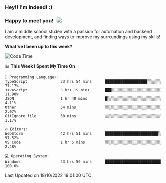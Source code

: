 ### Hey!! I'm Indeed! :) 

### Happy to meet you! &nbsp; ![](https://visitor-badge.glitch.me/badge?page_id=Indeedornot.Indeedornot)

I am a middle school studen with a passion for automation and backend development, and finding ways to improve my surroundings using my skills!

**What've I been up to this week?** 

<!--START_SECTION:waka-->
![Code Time](http://img.shields.io/badge/Code%20Time-489%20hrs%2052%20mins-blue)

📊 **This Week I Spent My Time On** 

```text
💬 Programming Languages: 
TypeScript               33 hrs 54 mins      ███████████████████░░░░░░   77.17% 
JavaScript               5 hrs 15 mins       ███░░░░░░░░░░░░░░░░░░░░░░   11.98% 
JSON                     1 hr 48 mins        █░░░░░░░░░░░░░░░░░░░░░░░░   4.11% 
Other                    54 mins             ░░░░░░░░░░░░░░░░░░░░░░░░░   2.07% 
GitIgnore file           30 mins             ░░░░░░░░░░░░░░░░░░░░░░░░░   1.17%

🔥 Editors: 
WebStorm                 42 hrs 51 mins      ████████████████████████░   97.52% 
VS Code                  1 hr 5 mins         ░░░░░░░░░░░░░░░░░░░░░░░░░   2.48%

💻 Operating System: 
Windows                  43 hrs 56 mins      █████████████████████████   100.0%

```


 Last Updated on 18/10/2022 19:01:00 UTC
<!--END_SECTION:waka-->
